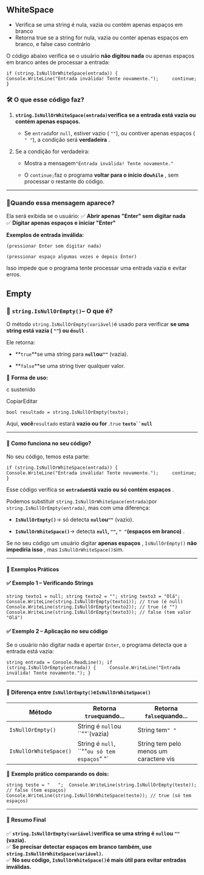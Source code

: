 ## WhiteSpace

- Verifica se uma string é nula, vazia ou contém apenas espaços em branco 
- Retorna true se a string for nula, vazia ou conter apenas espaços em branco, e false caso contrário

O código abaixo verifica se o usuário **não digitou nada** ou apenas espaços em branco antes de processar a entrada:

`if (string.IsNullOrWhiteSpace(entrada)) {     Console.WriteLine("Entrada inválida! Tente novamente.");     continue; }`

### **🛠 O que esse código faz?**

1. **`string.IsNullOrWhiteSpace(entrada)`verifica se a entrada está vazia ou contém apenas espaços.**
    
    - Se `entrada`for `null`, estiver vazio ( `""`), ou contiver apenas espaços ( `" "`), a condição será **verdadeira** .
        
2. Se a condição for verdadeira:
    
    - Mostra a mensagem`"Entrada inválida! Tente novamente."`
        
    - O `continue;`faz o programa **voltar para o início do`while`** , sem processar o restante do código.
        

---

### **📌Quando essa mensagem aparece?**

Ela será exibida se o usuário: ✅ **Abrir apenas "Enter" sem digitar nada**  
✅ **Digitar apenas espaços e iniciar "Enter"**

**Exemplos de entrada inválida:**

`(pressionar Enter sem digitar nada)`

`(pressionar espaço algumas vezes e depois Enter)`

Isso impede que o programa tente processar uma entrada vazia e evitar erros.
## Empty
### **🔹 `string.IsNullOrEmpty()`– O que é?**

O método `string.IsNullOrEmpty(variável)`é usado para verificar **se uma string está vazia ( `""`) ou é`null`** .

Ele retorna:

- **`true`**se uma string para **`null`ou`""`** (vazia).
    
- **`false`**se uma string tiver qualquer valor.
    

📌 **Forma de uso:**

c sustenido

CopiarEditar

`bool resultado = string.IsNullOrEmpty(texto);`

Aqui, **você**`resultado` estará **vazio ou for** .`true` **`texto``null`**

---

#### **🔹 Como funciona no seu código?**

No seu código, temos esta parte:

`if (string.IsNullOrWhiteSpace(entrada)) {     Console.WriteLine("Entrada inválida! Tente novamente.");     continue; }`

Esse código verifica se **`entrada`está vazio ou só contém espaços** .

Podemos substituir `string.IsNullOrWhiteSpace(entrada)`por `string.IsNullOrEmpty(entrada)`, mas com uma diferença:

- **`IsNullOrEmpty()`**→ só detecta **`null`ou`""`** (vazio).
    
- **`IsNullOrWhiteSpace()`**→ detecta **`null`, `""`, `" "`(espaços em branco)** .
    

Se no seu código um usuário digitar **apenas espaços** , `IsNullOrEmpty()` **não impediria isso** , mas `IsNullOrWhiteSpace()`sim.

---

#### **🔹 Exemplos Práticos**

#### ✅ **Exemplo 1 – Verificando Strings**

`string texto1 = null; string texto2 = ""; string texto3 = "Olá";  Console.WriteLine(string.IsNullOrEmpty(texto1)); // true (é null) Console.WriteLine(string.IsNullOrEmpty(texto2)); // true (é "") Console.WriteLine(string.IsNullOrEmpty(texto3)); // false (tem valor "Olá")`

#### ✅ **Exemplo 2 – Aplicação no seu código**

Se o usuário não digitar nada e apertar `Enter`, o programa detecta que a entrada está vazia:

`string entrada = Console.ReadLine(); if (string.IsNullOrEmpty(entrada)) {     Console.WriteLine("Entrada inválida! Tente novamente."); }`

---

#### **🔹 Diferença entre `IsNullOrEmpty()`e`IsNullOrWhiteSpace()`**

|Método|Retorna `true`quando...|Retorna `false`quando...|
|---|---|---|
|`IsNullOrEmpty()`|String é `null`ou ``""`(vazia)|String tem`" "`|
|`IsNullOrWhiteSpace()`|String é `null`, ``""`ou só tem espaços`" "`|String tem pelo menos um caractere vis|

📌 **Exemplo prático comparando os dois:**

`string teste = "   ";  Console.WriteLine(string.IsNullOrEmpty(teste)); // false (tem espaços) Console.WriteLine(string.IsNullOrWhiteSpace(teste)); // true (só tem espaços)`

---

#### **📌 Resumo Final**

✅ **`string.IsNullOrEmpty(variável)`verifica se uma string é `null`ou `""`(vazia).**  
✅ **Se precisar detectar espaços em branco também, use `string.IsNullOrWhiteSpace(variável)`.**  
✅ **No seu código, `IsNullOrWhiteSpace()`é mais útil para evitar entradas inválidas.**
